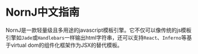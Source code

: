 # NornJ中文指南
NornJ是一款轻量级且多用途的javascript模板引擎。它不仅可以像传统的js模板引擎如`Jade`或`Handlebars`一样输出html字符串，还可以支持`React`、`Inferno`等基于virtual dom的组件化框架作为JSX的替代模板。
